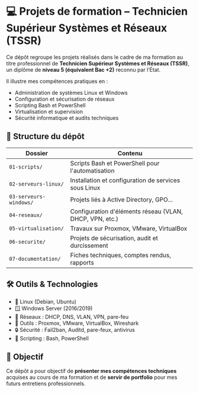 # 💻 Projets de formation – Technicien Supérieur Systèmes et Réseaux (TSSR)

Ce dépôt regroupe les projets réalisés dans le cadre de ma formation au titre professionnel de **Technicien Supérieur Systèmes et Réseaux (TSSR)**, un diplôme de **niveau 5 (équivalent Bac +2)** reconnu par l’État.

Il illustre mes compétences pratiques en :
- Administration de systèmes Linux et Windows
- Configuration et sécurisation de réseaux
- Scripting Bash et PowerShell
- Virtualisation et supervision
- Sécurité informatique et audits techniques

## 📁 Structure du dépôt

| Dossier | Contenu |
|--------|---------|
| `01-scripts/` | Scripts Bash et PowerShell pour l'automatisation |
| `02-serveurs-linux/` | Installation et configuration de services sous Linux |
| `03-serveurs-windows/` | Projets liés à Active Directory, GPO... |
| `04-reseaux/` | Configuration d'éléments réseau (VLAN, DHCP, VPN, etc.) |
| `05-virtualisation/` | Travaux sur Proxmox, VMware, VirtualBox |
| `06-securite/` | Projets de sécurisation, audit et durcissement |
| `07-documentation/` | Fiches techniques, comptes rendus, rapports |

## 🛠️ Outils & Technologies

- 🐧 Linux (Debian, Ubuntu)
- 🪟 Windows Server (2016/2019)
- 📡 Réseaux : DHCP, DNS, VLAN, VPN, pare-feu
- 🧪 Outils : Proxmox, VMware, VirtualBox, Wireshark
- 🔒 Sécurité : Fail2ban, Auditd, pare-feux, antivirus
- 📜 Scripting : Bash, PowerShell

## 📜 Objectif

Ce dépôt a pour objectif de **présenter mes compétences techniques** acquises au cours de ma formation et de **servir de portfolio** pour mes futurs entretiens professionnels.

